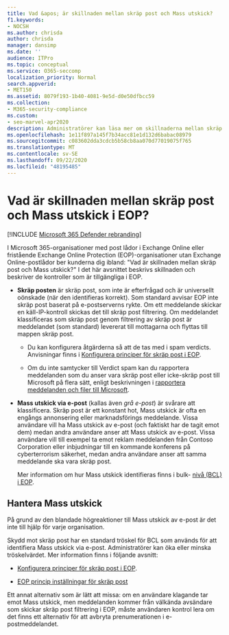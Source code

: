 ```yaml
---
title: Vad &apos; är skillnaden mellan skräp post och Mass utskick?
f1.keywords:
- NOCSH
ms.author: chrisda
author: chrisda
manager: dansimp
ms.date: ''
audience: ITPro
ms.topic: conceptual
ms.service: O365-seccomp
localization_priority: Normal
search.appverid:
- MET150
ms.assetid: 8079f193-1b40-4081-9e5d-d0e50dfbcc59
ms.collection:
- M365-security-compliance
ms.custom:
- seo-marvel-apr2020
description: Administratörer kan läsa mer om skillnaderna mellan skräp post och Mass utskick (Gråskala) i Exchange Online Protection (EOP).
ms.openlocfilehash: 1e11f897a145f7b34acc81e1d132d6babac08979
ms.sourcegitcommit: c083602dda3cdcb5b58cb8aa070d77019075f765
ms.translationtype: MT
ms.contentlocale: sv-SE
ms.lasthandoff: 09/22/2020
ms.locfileid: "48195485"
---
```

# <a name="whats-the-difference-between-junk-email-and-bulk-email-in-eop"></a>Vad är skillnaden mellan skräp post och Mass utskick i EOP?

[!INCLUDE [Microsoft 365 Defender rebranding](../includes/microsoft-defender-for-office.md)]


I Microsoft 365-organisationer med post lådor i Exchange Online eller fristående Exchange Online Protection (EOP)-organisationer utan Exchange Online-postlådor ber kunderna dig ibland: "Vad är skillnaden mellan skräp post och Mass utskick?" I det här avsnittet beskrivs skillnaden och beskriver de kontroller som är tillgängliga i EOP.

- **Skräp posten** är skräp post, som inte är efterfrågad och är universellt oönskade (när den identifieras korrekt). Som standard avvisar EOP inte skräp post baserat på e-postserverns rykte. Om ett meddelande skickar en käll-IP-kontroll skickas det till skräp post filtrering. Om meddelandet klassificeras som skräp post genom filtrering av skräp post är meddelandet (som standard) levererat till mottagarna och flyttas till mappen skräp post.

  - Du kan konfigurera åtgärderna så att de tas med i spam verdicts. Anvisningar finns i [Konfigurera principer för skräp post i EOP](configure-your-spam-filter-policies.md).

  - Om du inte samtycker till Verdict spam kan du rapportera meddelanden som du anser vara skräp post eller icke-skräp post till Microsoft på flera sätt, enligt beskrivningen i [rapportera meddelanden och filer till Microsoft](report-junk-email-messages-to-microsoft.md).

- **Mass utskick via e-post** (kallas även _grå e-post_) är svårare att klassificera. Skräp post är ett konstant hot, Mass utskick är ofta en engångs annonsering eller marknadsförings meddelande. Vissa användare vill ha Mass utskick av e-post (och faktiskt har de tagit emot dem) medan andra användare anser att Mass utskick av e-post. Vissa användare vill till exempel ta emot reklam meddelanden från Contoso Corporation eller inbjudningar till en kommande konferens på cyberterrorism säkerhet, medan andra användare anser att samma meddelande ska vara skräp post.

  Mer information om hur Mass utskick identifieras finns i bulk- [nivå (BCL) i EOP](bulk-complaint-level-values.md).

## <a name="how-to-manage-bulk-email"></a>Hantera Mass utskick

På grund av den blandade högreaktioner till Mass utskick av e-post är det inte till hjälp för varje organisation.

Skydd mot skräp post har en standard tröskel för BCL som används för att identifiera Mass utskick via e-post. Administratörer kan öka eller minska tröskelvärdet. Mer information finns i följande avsnitt:

- [Konfigurera principer för skräp post i EOP](configure-your-spam-filter-policies.md).

- [EOP princip inställningar för skräp post](recommended-settings-for-eop-and-office365-atp.md#eop-anti-spam-policy-settings)

Ett annat alternativ som är lätt att missa: om en användare klagande tar emot Mass utskick, men meddelanden kommer från välkända avsändare som skickar skräp post filtrering i EOP, måste användaren kontrol lera om det finns ett alternativ för att avbryta prenumerationen i e-postmeddelandet.
